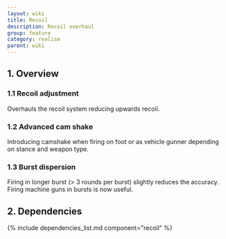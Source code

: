 ```yaml
---
layout: wiki
title: Recoil
description: Recoil overhaul
group: feature
category: realism
parent: wiki
---
```


## 1. Overview

### 1.1 Recoil adjustment
Overhauls the recoil system reducing upwards recoil.

### 1.2 Advanced cam shake
Introducing camshake when firing on foot or as vehicle gunner depending on stance and weapon type.

### 1.3 Burst dispersion
Firing in longer burst (> 3 rounds per burst) slightly reduces the accuracy. Firing machine guns in bursts is now useful.

## 2. Dependencies

{% include dependencies_list.md component="recoil" %}
